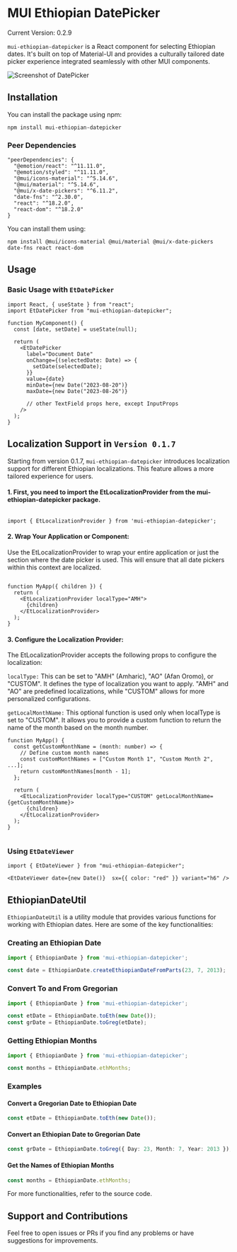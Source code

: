 
# MUI Ethiopian DatePicker

Current Version: 0.2.9

`mui-ethiopian-datepicker` is a React component for selecting Ethiopian dates. It's built on top of Material-UI and provides a culturally tailored date picker experience integrated seamlessly with other MUI components.

![Screenshot of DatePicker](https://drive.google.com/uc?export=view&id=1F59_kA2MBtQuczFLYWo1-e527uPvn0yt)


## Installation

You can install the package using npm:

```console
npm install mui-ethiopian-datepicker
```

### Peer Dependencies

```code
"peerDependencies": {
  "@emotion/react": "^11.11.0",
  "@emotion/styled": "^11.11.0",
  "@mui/icons-material": "^5.14.6",
  "@mui/material": "^5.14.6",
  "@mui/x-date-pickers": "^6.11.2",
  "date-fns": "^2.30.0",
  "react": "^18.2.0",
  "react-dom": "^18.2.0"
}
```

You can install them using:

```console
npm install @mui/icons-material @mui/material @mui/x-date-pickers date-fns react react-dom
```

## Usage

### Basic Usage with `EtDatePicker`

```tsx
import React, { useState } from "react";
import EtDatePicker from "mui-ethiopian-datepicker";

function MyComponent() {
  const [date, setDate] = useState(null);

  return (
    <EtDatePicker
      label="Document Date"
      onChange={(selectedDate: Date) => {
        setDate(selectedDate);
      }}
      value={date}
      minDate={new Date("2023-08-20")}
      maxDate={new Date("2023-08-26")}
      
      // other TextField props here, except InputProps
    />
  );
}
```


## Localization Support in `Version 0.1.7`

Starting from version 0.1.7, `mui-ethiopian-datepicker`  introduces localization support for different Ethiopian localizations. This feature allows a more tailored experience for users.


#### 1. First, you need to import the EtLocalizationProvider from the mui-ethiopian-datepicker package.

```tsx

import { EtLocalizationProvider } from 'mui-ethiopian-datepicker';

```


#### 2. Wrap Your Application or Component: 
Use the EtLocalizationProvider to wrap your entire application or just the section where the date picker is used. This will ensure that all date pickers within this context are localized.

```tsx

function MyApp({ children }) {
  return (
    <EtLocalizationProvider localType="AMH">
      {children}
    </EtLocalizationProvider>
  );
}
```
#### 3. Configure the Localization Provider:
The EtLocalizationProvider accepts the following props to configure the localization:

`localType:` This can be set to "AMH" (Amharic), "AO" (Afan Oromo), or "CUSTOM". It defines the type of localization you want to apply. "AMH" and "AO" are predefined localizations, while "CUSTOM" allows for more personalized configurations.

`getLocalMonthName:` This optional function is used only when localType is set to "CUSTOM". It allows you to provide a custom function to return the name of the month based on the month number.

```tsx
function MyApp() {
  const getCustomMonthName = (month: number) => {
    // Define custom month names
    const customMonthNames = ["Custom Month 1", "Custom Month 2", ...];
    return customMonthNames[month - 1];
  };

  return (
    <EtLocalizationProvider localType="CUSTOM" getLocalMonthName={getCustomMonthName}>
      {children}
    </EtLocalizationProvider>
  );
}


```


### Using `EtDateViewer`

```tsx
import { EtDateViewer } from "mui-ethiopian-datepicker";

<EtDateViewer date={new Date()}  sx={{ color: "red" }} variant="h6" />

```

## EthiopianDateUtil

`EthiopianDateUtil` is a utility module that provides various functions for working with Ethiopian dates. Here are some of the key functionalities:

### Creating an Ethiopian Date

```typescript
import { EthiopianDate } from 'mui-ethiopian-datepicker';

const date = EthiopianDate.createEthiopianDateFromParts(23, 7, 2013);
```

### Convert To and From Gregorian

```typescript
import { EthiopianDate } from 'mui-ethiopian-datepicker';

const etDate = EthiopianDate.toEth(new Date());
const grDate = EthiopianDate.toGreg(etDate);
```

### Getting Ethiopian Months

```typescript
import { EthiopianDate } from 'mui-ethiopian-datepicker';

const months = EthiopianDate.ethMonths;
```

### Examples

#### Convert a Gregorian Date to Ethiopian Date

```typescript
const etDate = EthiopianDate.toEth(new Date());
```

#### Convert an Ethiopian Date to Gregorian Date

```typescript
const grDate = EthiopianDate.toGreg({ Day: 23, Month: 7, Year: 2013 });
```

#### Get the Names of Ethiopian Months

```typescript
const months = EthiopianDate.ethMonths;
```

For more functionalities, refer to the source code.

## Support and Contributions

Feel free to open issues or PRs if you find any problems or have suggestions for improvements.
